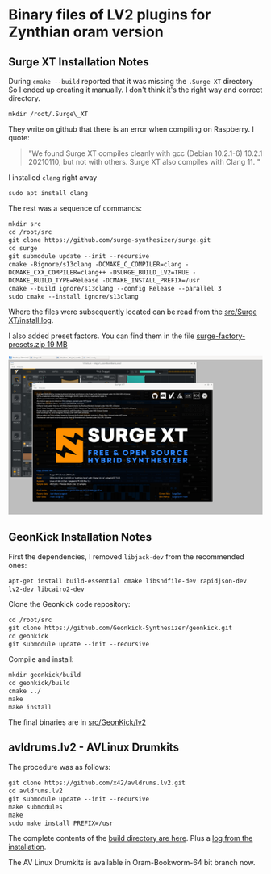 # Binary files of LV2 plugins for  Zynthian oram version
## Surge XT Installation Notes
During `cmake --build` reported that it was missing the `.Surge XT` directory
So I ended up creating it manually. I don't think it's the right way and correct directory.
```
mkdir /root/.Surge\_XT
```
They write on github that there is an error when compiling on Raspberry. I quote:
> "We found Surge XT compiles cleanly with gcc (Debian 10.2.1-6) 10.2.1 20210110, but not with others. Surge XT also compiles with Clang 11. "

I installed `clang` right away
```
sudo apt install clang
```
The rest was a sequence of commands:
```
mkdir src
cd /root/src
git clone https://github.com/surge-synthesizer/surge.git
cd surge
git submodule update --init --recursive
cmake -Bignore/s13clang -DCMAKE_C_COMPILER=clang -DCMAKE_CXX_COMPILER=clang++ -DSURGE_BUILD_LV2=TRUE -DCMAKE_BUILD_TYPE=Release -DCMAKE_INSTALL_PREFIX=/usr
cmake --build ignore/s13clang --config Release --parallel 3
sudo cmake --install ignore/s13clang
```

Where the files were subsequently located can be read from the [src/Surge XT/install.log](https://github.com/ToFFmashines/binary_for_zynthian/blob/main/src/Surge%20XT/install.log).

I also added preset factors. You can find them in the file [surge-factory-presets.zip 19 MB](https://github.com/ToFFmashines/binary_for_zynthian/blob/main/src/Surge%20XT/surge-factory-presets.zip)

![Screenshot of GUI with Surge XT About.. screen](surge_xt_gui_01.png)

## GeonKick Installation Notes

First the dependencies, I removed `libjack-dev` from the recommended ones:
```
apt-get install build-essential cmake libsndfile-dev rapidjson-dev lv2-dev libcairo2-dev
```
Clone the Geonkick code repository:
```
cd /root/src
git clone https://github.com/Geonkick-Synthesizer/geonkick.git
cd geonkick
git submodule update --init --recursive
```
Compile and install:
```
mkdir geonkick/build
cd geonkick/build
cmake ../
make
make install
```
The final binaries are in [src/GeonKick/lv2](https://github.com/ToFFmashines/binary_for_zynthian/tree/a3f04e10c481957ee0a4e2d1f868623f21f52631/src/GeonKick/lv2)

## avldrums.lv2 - AVLinux Drumkits

The procedure was as follows:
```
git clone https://github.com/x42/avldrums.lv2.git
cd avldrums.lv2
git submodule update --init --recursive
make submodules
make
sudo make install PREFIX=/usr
```
The complete contents of the [build directory are here](https://github.com/ToFFmashines/binary_for_zynthian/tree/1a9a7478aa9769e8bed4a2c8a7f24ee7c060e6fd/src/avldrums.lv2). Plus a [log from the installation](https://github.com/ToFFmashines/binary_for_zynthian/blob/1a9a7478aa9769e8bed4a2c8a7f24ee7c060e6fd/src/avldrums.lv2/install_avldrums.log).

The AV Linux Drumkits is available in Oram-Bookworm-64 bit branch now.
